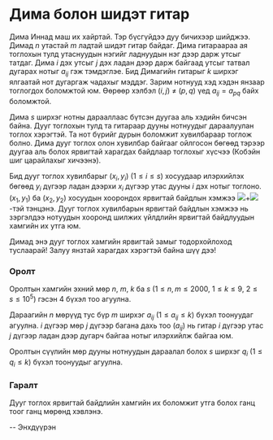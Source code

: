 Дима болон шидэт гитар
======================
Дима Иннад маш их хайртай. Тэр бүсгүйдээ дуу бичихээр шийджээ. Димад $n$ утастай
$m$ ладтай шидэт гитар байдаг. Дима гитараараа ая тоглохын тулд утаснуудын
нэгийг ладнуудын нэг дээр дарж утсыг татдаг. Дима $i$ дэх утсыг $j$ дэх ладан
дээр дарж байгаад утсыг татвал дугарах нотыг $a_{ij}$ гэж тэмдэглэе. Бид
Димагийн гитарыг $k$ ширхэг ялгаатай нот дугаргаж чадахыг мэддэг. Зарим нотнууд
хэд хэдэн янзаар тоглогдох боломжтой юм. Өөрөөр хэлбэл ($i, j$) $≠$ ($p, q$) үед
$a_{ij} = a_{pq}$  байх боломжтой.

Дима $s$ ширхэг нотны дарааллаас бүтсэн дуугаа аль хэдийн бичсэн байна. Дууг
тоглохын тулд та гитараар дууны нотнуудыг дараалуулан тоглох хэрэгтэй. Та нот
бүрийг дурын боломжит хувилбараар тоглож болно. Дима дууг тоглох олон хувилбар
байгааг ойлгосон бөгөөд тэрээр дуугаа аль болох ярвигтай харагдах байдлаар
тоглохыг хүсчээ (Кобэйн шиг царайлахыг хичээнэ).

Бид дууг тоглох хувилбарыг ($x_i, y_i$) ($1 ≤ i ≤ s$) хосуудаар илэрхийлэх
бөгөөд $y_i$ дүгээр ладан дээрхи $x_i$ дүгээр утас дууны $i$ дэх нотыг тоглоно.
($x_1, y_1$) ба ($x_2, y_2$) хосуудын хоорондох ярвигтай байдлын хэмжээ
![][1]+![][2]-тэй тэнцэнэ. Дууг тоглох хувилбарын ярвигтай байдлын хэмжээ нь
зэргэлдээ нотуудын хооронд шилжих үйлдлийн ярвигтай байдлуудын хамгийн их утга
юм.

Димад энэ дууг тоглох хамгийн ярвигтай замыг тодорхойлоход туслаарай! Залуу
янзтай харагдах хэрэгтэй байна шүү дээ!


### Оролт
Оролтын хамгийн эхний мөр $n$, $m$, $k$ ба $s$ ($1 ≤ n, m ≤ 2000$, $1 ≤ k ≤ 9$,
$2 ≤ s ≤ 10^5$) гэсэн 4 бүхэл тоо агуулна.

Дараагийн $n$ мөрүүд тус бүр $m$ ширхэг $a_{ij}$ ($1 ≤ a_{ij} ≤ k$) бүхэл
тоонуудаг агуулна. $i$ дүгээр мөр $j$ дүгээр багана дахь тоо ($a_{ij}$) нь гитар
$i$ дүгээр утас $j$ дүгээр ладан дээр дугарч байгаа нотыг илэрхийлж байгаа юм.

Оролтын сүүлийн мөр дууны нотнуудын дараалал болох $s$ ширхэг $q_i$
($1 ≤ q_i ≤ k$) бүхэл тоонуудыг агуулна.


### Гаралт
Дууг тоглох ярвигтай байдлийн  хамгийн их боломжит утга болох ганц тоог ганц мөрөнд хэвлэнэ.

  [1]: http://codeforces.com/problemset/problem/366/E
  [2]: http://codeforces.com/problemset/problem/366/E

-- Энхдүүрэн
